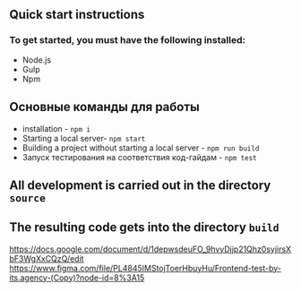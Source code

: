 ## Quick start instructions

### To get started, you must have the following installed:

- Node.js
- Gulp
- Npm

## Основные команды для работы

- installation - `npm i`
- Starting a local server- `npm start`
- Building a project without starting a local server - `npm run build`
- Запуск тестирования на соответствия код-гайдам - `npm test`

## All development is carried out in the directory `source`

## The resulting code gets into the directory `build`

<!--переводчик  -->
<!-- alt + t  -->
<!-- привет -->
<!-- Hey -->
<!-- оберуть в тег -->
<!-- alt + w   -->
<!-- <span>Hello</span> -->

https://docs.google.com/document/d/1depwsdeuFO_9hvyDjjp21Qhz0syjirsXbF3WgXxCQzQ/edit
https://www.figma.com/file/PL4845IMStojToerHbuyHu/Frontend-test-by-its.agency-(Copy)?node-id=8%3A15

